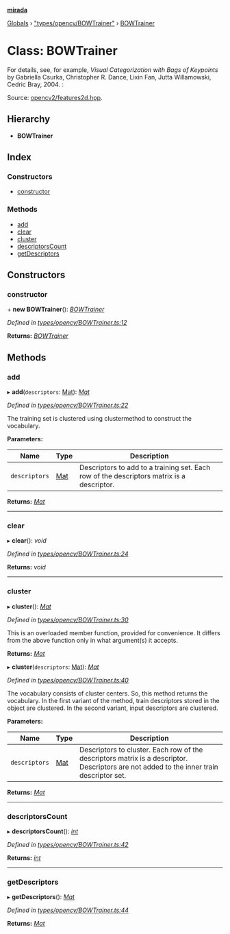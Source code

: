 **[mirada](../README.md)**

[Globals](../README.md) › ["types/opencv/BOWTrainer"](../modules/_types_opencv_bowtrainer_.md) › [BOWTrainer](_types_opencv_bowtrainer_.bowtrainer.md)

# Class: BOWTrainer

For details, see, for example, *Visual Categorization with Bags of Keypoints* by Gabriella Csurka,
Christopher R. Dance, Lixin Fan, Jutta Willamowski, Cedric Bray, 2004. :

Source:
[opencv2/features2d.hpp](https://github.com/opencv/opencv/tree/master/modules/core/include/opencv2/features2d.hpp#L1339).

## Hierarchy

* **BOWTrainer**

## Index

### Constructors

* [constructor](_types_opencv_bowtrainer_.bowtrainer.md#constructor)

### Methods

* [add](_types_opencv_bowtrainer_.bowtrainer.md#add)
* [clear](_types_opencv_bowtrainer_.bowtrainer.md#clear)
* [cluster](_types_opencv_bowtrainer_.bowtrainer.md#cluster)
* [descriptorsCount](_types_opencv_bowtrainer_.bowtrainer.md#descriptorscount)
* [getDescriptors](_types_opencv_bowtrainer_.bowtrainer.md#getdescriptors)

## Constructors

###  constructor

\+ **new BOWTrainer**(): *[BOWTrainer](_types_opencv_bowtrainer_.bowtrainer.md)*

*Defined in [types/opencv/BOWTrainer.ts:12](https://github.com/cancerberoSgx/mirada/blob/ff42750/mirada/src/types/opencv/BOWTrainer.ts#L12)*

**Returns:** *[BOWTrainer](_types_opencv_bowtrainer_.bowtrainer.md)*

## Methods

###  add

▸ **add**(`descriptors`: [Mat](_types_opencv_mat_.mat.md)): *[Mat](_types_opencv_mat_.mat.md)*

*Defined in [types/opencv/BOWTrainer.ts:22](https://github.com/cancerberoSgx/mirada/blob/ff42750/mirada/src/types/opencv/BOWTrainer.ts#L22)*

  The training set is clustered using clustermethod to construct the vocabulary.

**Parameters:**

Name | Type | Description |
------ | ------ | ------ |
`descriptors` | [Mat](_types_opencv_mat_.mat.md) | Descriptors to add to a training set. Each row of the descriptors matrix is a descriptor.  |

**Returns:** *[Mat](_types_opencv_mat_.mat.md)*

___

###  clear

▸ **clear**(): *void*

*Defined in [types/opencv/BOWTrainer.ts:24](https://github.com/cancerberoSgx/mirada/blob/ff42750/mirada/src/types/opencv/BOWTrainer.ts#L24)*

**Returns:** *void*

___

###  cluster

▸ **cluster**(): *[Mat](_types_opencv_mat_.mat.md)*

*Defined in [types/opencv/BOWTrainer.ts:30](https://github.com/cancerberoSgx/mirada/blob/ff42750/mirada/src/types/opencv/BOWTrainer.ts#L30)*

  This is an overloaded member function, provided for convenience. It differs from the above
function only in what argument(s) it accepts.

**Returns:** *[Mat](_types_opencv_mat_.mat.md)*

▸ **cluster**(`descriptors`: [Mat](_types_opencv_mat_.mat.md)): *[Mat](_types_opencv_mat_.mat.md)*

*Defined in [types/opencv/BOWTrainer.ts:40](https://github.com/cancerberoSgx/mirada/blob/ff42750/mirada/src/types/opencv/BOWTrainer.ts#L40)*

  The vocabulary consists of cluster centers. So, this method returns the vocabulary. In the first
variant of the method, train descriptors stored in the object are clustered. In the second variant,
input descriptors are clustered.

**Parameters:**

Name | Type | Description |
------ | ------ | ------ |
`descriptors` | [Mat](_types_opencv_mat_.mat.md) | Descriptors to cluster. Each row of the descriptors matrix is a descriptor. Descriptors are not added to the inner train descriptor set.  |

**Returns:** *[Mat](_types_opencv_mat_.mat.md)*

___

###  descriptorsCount

▸ **descriptorsCount**(): *[int](../modules/_types_opencv__hacks_.md#int)*

*Defined in [types/opencv/BOWTrainer.ts:42](https://github.com/cancerberoSgx/mirada/blob/ff42750/mirada/src/types/opencv/BOWTrainer.ts#L42)*

**Returns:** *[int](../modules/_types_opencv__hacks_.md#int)*

___

###  getDescriptors

▸ **getDescriptors**(): *[Mat](_types_opencv_mat_.mat.md)*

*Defined in [types/opencv/BOWTrainer.ts:44](https://github.com/cancerberoSgx/mirada/blob/ff42750/mirada/src/types/opencv/BOWTrainer.ts#L44)*

**Returns:** *[Mat](_types_opencv_mat_.mat.md)*